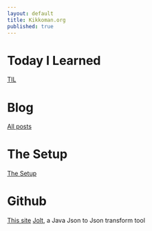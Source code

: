 ```yaml
---
layout: default
title: Kikkoman.org
published: true
---
```

# Today I Learned

[TIL](/til.html)

# Blog

[All posts](/blog.html)

# The Setup

[The Setup](/theSetup.html)

# Github

[This site](https://github.com/milosimpson/milosimpson.github.io)
[Jolt](https://github.com/bazaarvoice/jolt), a Java Json to Json transform tool
